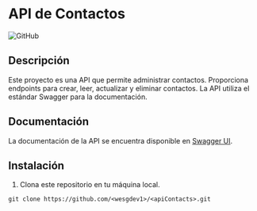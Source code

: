 # API de Contactos

![GitHub](https://img.shields.io/github/license/<wesgdev1>/<apiContacts>)

## Descripción

Este proyecto es una API que permite administrar contactos. Proporciona endpoints para crear, leer, actualizar y eliminar contactos. La API utiliza el estándar Swagger para la documentación.

## Documentación

La documentación de la API se encuentra disponible en [Swagger UI](https://wesgdev1.github.io/apiContacts/).

## Instalación

1. Clona este repositorio en tu máquina local.

```shell
git clone https://github.com/<wesgdev1>/<apiContacts>.git
